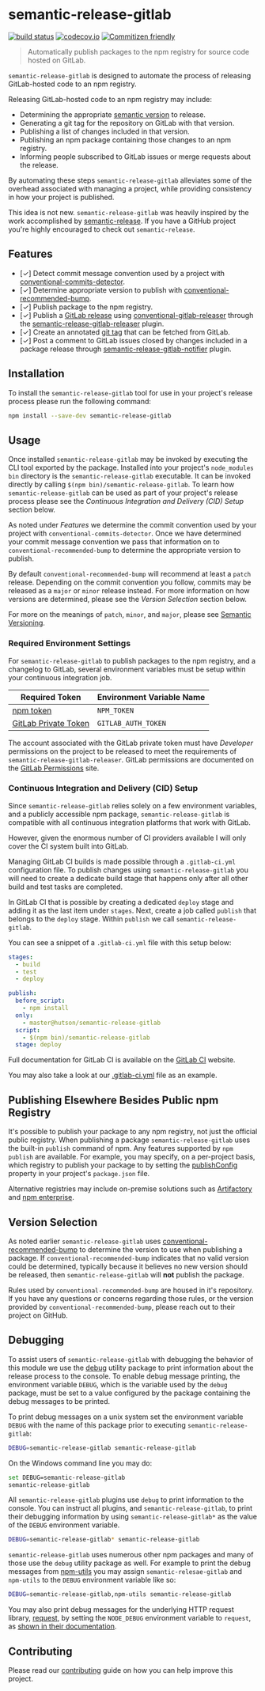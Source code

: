 # semantic-release-gitlab

[![build status](https://gitlab.com/hutson/semantic-release-gitlab/badges/master/build.svg)](https://gitlab.com/hutson/semantic-release-gitlab/commits/master)
[![codecov.io](https://codecov.io/gitlab/hutson/semantic-release-gitlab/coverage.svg?branch=master)](https://codecov.io/gitlab/hutson/semantic-release-gitlab?branch=master)
[![Commitizen friendly](https://img.shields.io/badge/commitizen-friendly-brightgreen.svg)](http://commitizen.gitlab.io/cz-cli/)

> Automatically publish packages to the npm registry for source code hosted on GitLab.

`semantic-release-gitlab` is designed to automate the process of releasing GitLab-hosted code to an npm registry.

Releasing GitLab-hosted code to an npm registry may include:
* Determining the appropriate [semantic version](http://semver.org/) to release.
* Generating a git tag for the repository on GitLab with that version.
* Publishing a list of changes included in that version.
* Publishing an npm package containing those changes to an npm registry.
* Informing people subscribed to GitLab issues or merge requests about the release.

By automating these steps `semantic-release-gitlab` alleviates some of the overhead associated with managing a project, while providing consistency in how your project is published.

This idea is not new. `semantic-release-gitlab` was heavily inspired by the work accomplished by [semantic-release](https://www.npmjs.com/package/semantic-release). If you have a GitHub project you're highly encouraged to check out `semantic-release`.

## Features

* [&#x2713;] Detect commit message convention used by a project with [conventional-commits-detector](https://www.npmjs.com/package/conventional-commits-detector).
* [&#x2713;] Determine appropriate version to publish with [conventional-recommended-bump](https://www.npmjs.com/package/conventional-recommended-bump).
* [&#x2713;] Publish package to the npm registry.
* [&#x2713;] Publish a [GitLab release](http://docs.gitlab.com/ce/workflow/releases.html) using [conventional-gitlab-releaser](https://www.npmjs.com/package/conventional-gitlab-releaser) through the [semantic-release-gitlab-releaser](https://www.npmjs.com/package/semantic-release-gitlab-releaser) plugin.
* [&#x2713;] Create an annotated [git tag](https://git-scm.com/book/en/v2/Git-Basics-Tagging) that can be fetched from GitLab.
* [&#x2713;] Post a comment to GitLab issues closed by changes included in a package release through [semantic-release-gitlab-notifier](https://www.npmjs.com/package/semantic-release-gitlab-notifier) plugin.

## Installation

To install the `semantic-release-gitlab` tool for use in your project's release process please run the following command:

```bash
npm install --save-dev semantic-release-gitlab
```

## Usage

Once installed `semantic-release-gitlab` may be invoked by executing the CLI tool exported by the package. Installed into your project's `node_modules` `bin` directory is the `semantic-release-gitlab` executable. It can be invoked directly by calling `$(npm bin)/semantic-release-gitlab`. To learn how `semantic-release-gitlab` can be used as part of your project's release process please see the _Continuous Integration and Delivery (CID) Setup_ section below.

As noted under _Features_ we determine the commit convention used by your project with `conventional-commits-detector`. Once we have determined your commit message convention we pass that information on to `conventional-recommended-bump` to determine the appropriate version to publish.

By default `conventional-recommended-bump` will recommend at least a `patch` release. Depending on the commit convention you follow, commits may be released as a `major` or `minor` release instead. For more information on how versions are determined, please see the _Version Selection_ section below.

For more on the meanings of `patch`, `minor`, and `major`, please see [Semantic Versioning](http://semver.org/).

### Required Environment Settings

For `semantic-release-gitlab` to publish packages to the npm registry, and a changelog to GitLab, several environment variables must be setup within your continuous integration job.

| **Required Token** | **Environment Variable Name** |
| ------------------ | ----------------------------- |
| [npm token](http://blog.npmjs.org/post/118393368555/deploying-with-npm-private-modules) | `NPM_TOKEN` |
| [GitLab Private Token](https://gitlab.com/profile/account) | `GITLAB_AUTH_TOKEN` |

The account associated with the GitLab private token must have _Developer_ permissions on the project to be released to meet the requirements of `semantic-release-gitlab-releaser`. GitLab permissions are documented on the [GitLab Permissions](http://docs.gitlab.com/ce/user/permissions.html) site.

### Continuous Integration and Delivery (CID) Setup

Since `semantic-release-gitlab` relies solely on a few environment variables, and a publicly accessible npm package, `semantic-release-gitlab` is compatible with all continuous integration platforms that work with GitLab.

However, given the enormous number of CI providers available I will only cover the CI system built into GitLab.

Managing GitLab CI builds is made possible through a `.gitlab-ci.yml` configuration file. To publish changes using `semantic-release-gitlab` you will need to create a dedicate build stage that happens only after all other build and test tasks are completed.

In GitLab CI that is possible by creating a dedicated `deploy` stage and adding it as the last item under `stages`. Next, create a job called `publish` that belongs to the `deploy` stage. Within `publish` we call `semantic-release-gitlab`.

You can see a snippet of a `.gitlab-ci.yml` file with this setup below:

```yaml
stages:
  - build
  - test
  - deploy

publish:
  before_script:
    - npm install
  only:
    - master@hutson/semantic-release-gitlab
  script:
    - $(npm bin)/semantic-release-gitlab
  stage: deploy
```

Full documentation for GitLab CI is available on the [GitLab CI](http://docs.gitlab.com/ce/ci/yaml/README.html) website.

You may also take a look at our [.gitlab-ci.yml](https://gitlab.com/hutson/semantic-release-gitlab/blob/master/.gitlab-ci.yml) file as an example.

## Publishing Elsewhere Besides Public npm Registry

It's possible to publish your package to any npm registry, not just the official public registry. When publishing a package `semantic-release-gitlab` uses the built-in `publish` command of npm. Any features supported by `npm publish` are available. For example, you may specify, on a per-project basis, which registry to publish your package to by setting the [publishConfig](https://docs.npmjs.com/misc/registry#i-dont-want-my-package-published-in-the-official-registry-its-private) property in your project's `package.json` file.

Alternative registries may include on-premise solutions such as [Artifactory](https://www.jfrog.com/artifactory/) and [npm enterprise](https://www.npmjs.com/enterprise).

## Version Selection

As noted earlier `semantic-release-gitlab` uses [conventional-recommended-bump](https://www.npmjs.com/package/conventional-recommended-bump) to determine the version to use when publishing a package. If `conventional-recommended-bump` indicates that no valid version could be determined, typically because it believes no new version should be released, then `semantic-release-gitlab` will **not** publish the package.

Rules used by `conventional-recommended-bump` are housed in it's repository. If you have any questions or concerns regarding those rules, or the version provided by `conventional-recommended-bump`, please reach out to their project on GitHub.

## Debugging

To assist users of `semantic-release-gitlab` with debugging the behavior of this module we use the [debug](https://www.npmjs.com/package/debug) utility package to print information about the release process to the console. To enable debug message printing, the environment variable `DEBUG`, which is the variable used by the `debug` package, must be set to a value configured by the package containing the debug messages to be printed.

To print debug messages on a unix system set the environment variable `DEBUG` with the name of this package prior to executing `semantic-release-gitlab`:

```bash
DEBUG=semantic-release-gitlab semantic-release-gitlab
```

On the Windows command line you may do:

```bash
set DEBUG=semantic-release-gitlab
semantic-release-gitlab
```

All `semantic-release-gitlab` plugins use `debug` to print information to the console. You can instruct all plugins, and `semantic-release-gitlab`, to print their debugging information by using `semantic-release-gitlab*` as the value of the `DEBUG` environment variable.

```bash
DEBUG=semantic-release-gitlab* semantic-release-gitlab
```

`semantic-release-gitlab` uses numerous other npm packages and many of those use the `debug` utility package as well. For example to print the debug messages from [npm-utils](https://www.npmjs.com/package/npm-utils) you may assign `semantic-relesae-gitlab` and `npm-utils` to the `DEBUG` environment variable like so:

```bash
DEBUG=semantic-release-gitlab,npm-utils semantic-release-gitlab
```

You may also print debug messages for the underlying HTTP request library, [request](https://www.npmjs.com/package/request), by setting the `NODE_DEBUG` environment variable to `request`, as [shown in their documentation](https://www.npmjs.com/package/request#debugging).

## Contributing

Please read our [contributing](https://gitlab.com/hutson/semantic-release-gitlab/blob/master/CONTRIBUTING.md) guide on how you can help improve this project.
